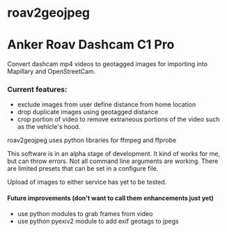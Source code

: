 # roav2geojpeg
# Anker Roav Dashcam C1 Pro

Convert dashcam mp4 videos to geotagged images for importing into Mapillary and OpenStreetCam.

### Current features:

* exclude images from user define distance from home location
* drop duplicate images using geotagged distance
* crop portion of video to remove extraneous portions of the video such as the vehicle's hood.

roav2geojpeg uses python libraries for ffmpeg and ffprobe

This software is in an alpha stage of development. It kind of works for me, but can throw errors.
Not all command line arguments are working. There are limited presets that can be set in a configure file.

Upload of images to either service has yet to be tested.

#### Future improvements (don't want to call them enhancements just yet)

* use python modules to grab frames from video
* use python pyexiv2 module to add exif geotags to jpegs
